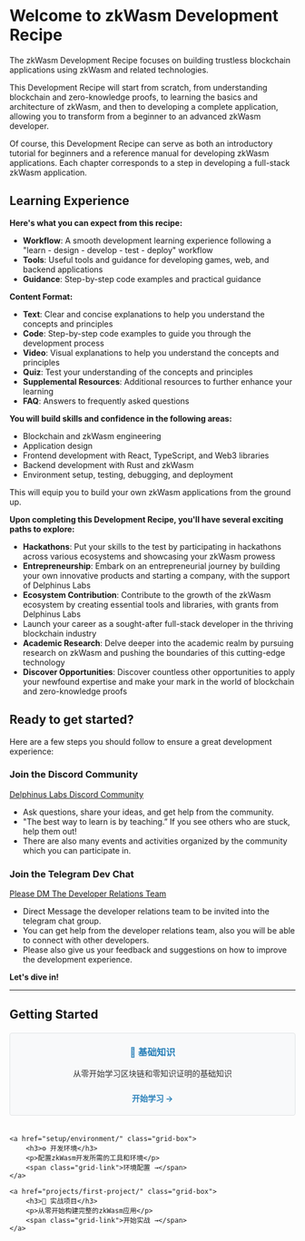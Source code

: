 # Welcome to zkWasm Development Recipe

The zkWasm Development Recipe focuses on building trustless blockchain applications using zkWasm and related technologies. 

This Development Recipe will start from scratch, from understanding blockchain and zero-knowledge proofs, to learning the basics and architecture of zkWasm, and then to developing a complete application, allowing you to transform from a beginner to an advanced zkWasm developer.

Of course, this Development Recipe can serve as both an introductory tutorial for beginners and a reference manual for developing zkWasm applications. Each chapter corresponds to a step in developing a full-stack zkWasm application.


## Learning Experience

**Here's what you can expect from this recipe:**

- **Workflow**: A smooth development learning experience following a "learn - design - develop - test - deploy" workflow
- **Tools**: Useful tools and guidance for developing games, web, and backend applications 
- **Guidance**: Step-by-step code examples and practical guidance

**Content Format:**

- **Text**: Clear and concise explanations to help you understand the concepts and principles
- **Code**: Step-by-step code examples to guide you through the development process
- **Video**: Visual explanations to help you understand the concepts and principles
- **Quiz**: Test your understanding of the concepts and principles
- **Supplemental Resources**: Additional resources to further enhance your learning
- **FAQ**: Answers to frequently asked questions

**You will build skills and confidence in the following areas:**

- Blockchain and zkWasm engineering
- Application design
- Frontend development with React, TypeScript, and Web3 libraries
- Backend development with Rust and zkWasm 
- Environment setup, testing, debugging, and deployment

This will equip you to build your own zkWasm applications from the ground up.

**Upon completing this Development Recipe, you'll have several exciting paths to explore:**

- **Hackathons**: Put your skills to the test by participating in hackathons across various ecosystems and showcasing your zkWasm prowess
- **Entrepreneurship**: Embark on an entrepreneurial journey by building your own innovative products and starting a company, with the support of Delphinus Labs
- **Ecosystem Contribution**: Contribute to the growth of the zkWasm ecosystem by creating essential tools and libraries, with grants from Delphinus Labs
- Launch your career as a sought-after full-stack developer in the thriving blockchain industry
- **Academic Research**: Delve deeper into the academic realm by pursuing research on zkWasm and pushing the boundaries of this cutting-edge technology
- **Discover Opportunities**: Discover countless other opportunities to apply your newfound expertise and make your mark in the world of blockchain and zero-knowledge proofs

## Ready to get started? 

Here are a few steps you should follow to ensure a great development experience:

### Join the Discord Community
[Delphinus Labs Discord Community](https://discord.com/invite/delphinuslab) 

- Ask questions, share your ideas, and get help from the community. 
- "The best way to learn is by teaching.” If you see others who are stuck, help them out! 
- There are also many events and activities organized by the community which you can participate in.

### Join the Telegram Dev Chat 

[Please DM The Developer Relations Team](https://t.me/jupxiao) 

- Direct Message the developer relations team to be invited into the telegram chat group.
- You can get help from the developer relations team, also you will be able to connect with other developers. 
- Please also give us your feedback and suggestions on how to improve the development experience.

**Let's dive in!**

---

## Getting Started

<div class="grid-wrapper">
    <a href="basics/introduction/" class="grid-box">
        <h3>🔰 基础知识</h3>
        <p>从零开始学习区块链和零知识证明的基础知识</p>
        <span class="grid-link">开始学习 →</span>
    </a>
    
    <a href="setup/environment/" class="grid-box">
        <h3>⚙️ 开发环境</h3>
        <p>配置zkWasm开发所需的工具和环境</p>
        <span class="grid-link">环境配置 →</span>
    </a>
    
    <a href="projects/first-project/" class="grid-box">
        <h3>🚀 实战项目</h3>
        <p>从零开始构建完整的zkWasm应用</p>
        <span class="grid-link">开始实战 →</span>
    </a>
</div>

<style>
.grid-wrapper {
    display: grid;
    grid-template-columns: repeat(auto-fit, minmax(250px, 1fr));
    gap: 20px;
    margin: 20px 0;
}

.grid-box {
    display: block;
    padding: 20px;
    background: #f8f9fa;
    border: 1px solid #e1e4e5;
    border-radius: 4px;
    text-align: center;
    text-decoration: none;
    color: inherit;
    transition: all 0.2s ease;
}

.grid-box:hover {
    border-color: #2980b9;
    box-shadow: 0 2px 5px rgba(0,0,0,0.1);
    text-decoration: none;
    transform: translateY(-2px);
}

.grid-box h3 {
    margin-top: 0;
    color: #2980b9;
}

.grid-link {
    display: inline-block;
    margin-top: 10px;
    color: #2980b9;
    font-weight: bold;
}

/* 防止链接文本被装饰 */
.grid-box:hover .grid-link {
    text-decoration: none;
}

/* 确保段落文本颜色正确 */
.grid-box p {
    color: #333;
}
</style>